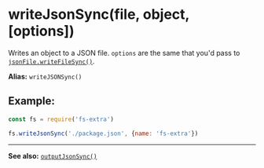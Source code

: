# writeJsonSync(file, object, [options])

Writes an object to a JSON file. `options` are the same that
you'd pass to [`jsonFile.writeFileSync()`](https://github.com/jprichardson/node-jsonfile#writefilesyncfilename-obj-options).

**Alias:** `writeJSONSync()`

## Example:

```js
const fs = require('fs-extra')

fs.writeJsonSync('./package.json', {name: 'fs-extra'})
```
---

**See also:** [`outputJsonSync()`](outputJson-sync.md)
